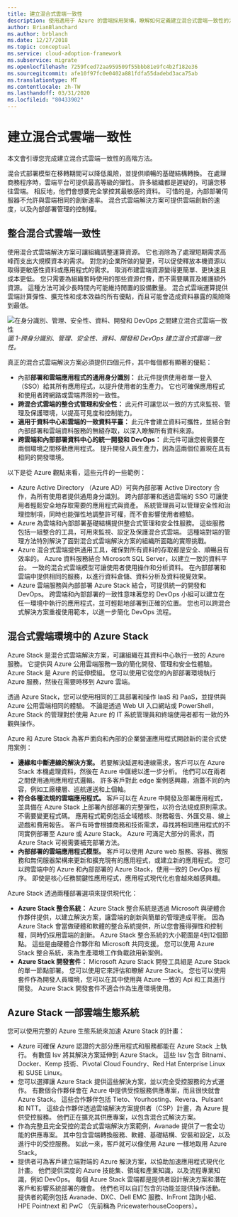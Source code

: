 ```yaml
---
title: 建立混合式雲端一致性
description: 使用適用于 Azure 的雲端採用架構，瞭解如何定義建立混合式雲端一致性的方法。
author: BrianBlanchard
ms.author: brblanch
ms.date: 12/27/2018
ms.topic: conceptual
ms.service: cloud-adoption-framework
ms.subservice: migrate
ms.openlocfilehash: 7259fced72aa959509f55bbb81e9fc4b2f182e36
ms.sourcegitcommit: afe10f97fc0e0402a881fdfa55dadebd3aca75ab
ms.translationtype: MT
ms.contentlocale: zh-TW
ms.lasthandoff: 03/31/2020
ms.locfileid: "80433902"
---
```

<!-- cSpell:ignore ISVs Bitnami Yourhosting Revera Avanade Pulsant PricewaterhouseCoopers Pointnext -->

# <a name="create-hybrid-cloud-consistency"></a>建立混合式雲端一致性

本文會引導您完成建立混合式雲端一致性的高階方法。

混合式部署模型在移轉期間可以降低風險，並提供順暢的基礎結構轉換。 在處理商務程序時，雲端平台可提供最高等級的彈性。 許多組織都是遲疑的，可讓您移往雲端。 相反地，他們會想要完全掌控其最敏感的資料。 可惜的是，內部部署伺服器不允許與雲端相同的創新速率。 混合式雲端解決方案可提供雲端創新的速度，以及內部部署管理的控制權。

## <a name="integrate-hybrid-cloud-consistency"></a>整合混合式雲端一致性

使用混合式雲端解決方案可讓組織調整運算資源。 它也消除為了處理短期需求高峰而支出大規模資本的需求。 對您的企業所做的變更，可以促使釋放本機資源以取得更敏感性資料或應用程式的需求。 取消布建雲端資源變得更簡單、更快速且成本更低。 您只需要為組織暫時使用的那些資源付費，而不需要購買及維護額外資源。 這種方法可減少長時間內可能維持閒置的設備數量。 混合式雲端運算提供雲端計算彈性、擴充性和成本效益的所有優點，而且可能會造成資料暴露的風險降到最低。

![在身分識別、管理、安全性、資料、開發和 DevOps 之間建立混合式雲端一致性](../../_images/hybrid-consistency.png)
*圖 1-跨身分識別、管理、安全性、資料、開發和 DevOps 建立混合式雲端一致性。*

真正的混合式雲端解決方案必須提供四個元件，其中每個都有顯著的優點：

- 內部**部署和雲端應用程式的通用身分識別：** 此元件提供使用者單一登入（SSO）給其所有應用程式，以提升使用者的生產力。 它也可確保應用程式和使用者跨網路或雲端界限的一致性。
- **跨混合式雲端的整合式管理和安全性：** 此元件可讓您以一致的方式來監視、管理及保護環境，以提高可見度和控制能力。
- **適用于資料中心和雲端的一致資料平臺：** 此元件會建立資料可攜性，並結合對內部部署和雲端資料服務的無縫存取，以深入瞭解所有資料來源。
- **跨雲端和內部部署資料中心的統一開發和 DevOps：** 此元件可讓您視需要在兩個環境之間移動應用程式。 提升開發人員生產力，因為這兩個位置現在具有相同的開發環境。

以下是從 Azure 觀點來看，這些元件的一些範例：

- Azure Active Directory （Azure AD）可與內部部署 Active Directory 合作，為所有使用者提供通用身分識別。 跨內部部署和透過雲端的 SSO 可讓使用者輕鬆安全地存取需要的應用程式與資產。 系統管理員可以管理安全性和治理控制項，同時也能彈性地調整許可權，而不會影響使用者體驗。
- Azure 為雲端和內部部署基礎結構提供整合式管理和安全性服務。 這些服務包括一組整合的工具，可用來監視、設定及保護混合式雲端。 這種端對端的管理方法特別解決了面對混合式雲端解決方案的組織所面臨的實際挑戰。
- Azure 混合式雲端提供通用工具，確保對所有資料的存取都是安全、順暢且有效率的。 Azure 資料服務結合 Microsoft SQL Server，以建立一致的資料平台。 一致的混合式雲端模型可讓使用者使用操作和分析資料。 在內部部署和雲端中提供相同的服務，以進行資料倉儲、資料分析及資料視覺效果。
- Azure 雲端服務與內部部署 Azure Stack 結合，可提供統一的開發和 DevOps。 跨雲端和內部部署的一致性意味著您的 DevOps 小組可以建立在任一環境中執行的應用程式，並可輕鬆地部署到正確的位置。 您也可以跨混合式解決方案重複使用範本，以進一步簡化 DevOps 流程。

## <a name="azure-stack-in-a-hybrid-cloud-environment"></a>混合式雲端環境中的 Azure Stack

Azure Stack 是混合式雲端解決方案，可讓組織在其資料中心執行一致的 Azure 服務。 它提供與 Azure 公用雲端服務一致的簡化開發、管理和安全性體驗。 Azure Stack 是 Azure 的延伸模組。 您可以使用它從您的內部部署環境執行 Azure 服務，然後在需要時移到 Azure 雲端。

透過 Azure Stack，您可以使用相同的工具部署和操作 IaaS 和 PaaS，並提供與 Azure 公用雲端相同的體驗。 不論是透過 Web UI 入口網站或 PowerShell，Azure Stack 的管理對於使用 Azure 的 IT 系統管理員和終端使用者都有一致的外觀與操作。

Azure 和 Azure Stack 為客戶面向和內部的企業營運應用程式開啟新的混合式使用案例：

- **邊緣和中斷連線的解決方案。** 若要解決延遲和連線需求，客戶可以在 Azure Stack 本機處理資料，然後在 Azure 中匯總以進一步分析。 他們可以在兩者之間使用通用應用程式邏輯。 許多客戶對此 edge 案例感興趣，涵蓋不同的內容，例如工廠樓層、巡航運送和上個軸。
- **符合各種法規的雲端應用程式。** 客戶可以在 Azure 中開發及部署應用程式，並具備在 Azure Stack 上部署內部部署的完整彈性，以符合法規或原則需求。 不需要變更程式碼。 應用程式範例包括全域稽核、財務報告、外匯交易、線上遊戲和費用報告。 客戶有時會根據商務和技術需求，尋找將相同應用程式的不同實例部署至 Azure 或 Azure Stack。 Azure 可滿足大部分的需求，而 Azure Stack 可視需要補充部署方法。
- **內部部署的雲端應用程式模型。** 客戶可以使用 Azure web 服務、容器、微服務和無伺服器架構來更新和擴充現有的應用程式，或建立新的應用程式。 您可以跨雲端中的 Azure 和內部部署的 Azure Stack，使用一致的 DevOps 程序。 即使是核心任務關鍵性應用程式，應用程式現代化也會越來越感興趣。

Azure Stack 透過兩種部署選項來提供現代化：

- **Azure Stack 整合系統：** Azure Stack 整合系統是透過 Microsoft 與硬體合作夥伴提供，以建立解決方案，讓雲端的創新與簡單的管理達成平衡。 因為 Azure Stack 會當做硬體和軟體的整合系統提供，所以您會獲得彈性和控制權，同時仍採用雲端的創新。 Azure Stack 整合系統的大小範圍是4到12個節點。 這些是由硬體合作夥伴和 Microsoft 共同支援。 您可以使用 Azure Stack 整合系統，來為生產環境工作負載啟用新案例。
- **Azure Stack 開發套件：** Microsoft Azure Stack 開發工具組是 Azure Stack 的單一節點部署。 您可以使用它來評估和瞭解 Azure Stack。 您也可以使用套件作為開發人員環境，您可以在其中使用與 Azure 一致的 Api 和工具進行開發。 Azure Stack 開發套件不適合作為生產環境使用。

## <a name="azure-stack-one-cloud-ecosystem"></a>Azure Stack 一部雲端生態系統

您可以使用完整的 Azure 生態系統來加速 Azure Stack 的計畫：

<!-- cSpell:ignore ISVs Bitnami Yourhosting Revera Avanade Pulsant PricewaterhouseCoopers -->

- Azure 可確保 Azure 認證的大部分應用程式和服務都能在 Azure Stack 上執行。 有數個 Isv 將其解決方案延伸到 Azure Stack。 這些 Isv 包含 Bitnami、Docker、Kemp 技術、Pivotal Cloud Foundry、Red Hat Enterprise Linux 和 SUSE Linux。
- 您可以選擇讓 Azure Stack 提供這些解決方案，並以完全受控服務的方式運作。 有數個合作夥伴會在 Azure 中提供受控服務供應專案，而且很快就會 Azure Stack。 這些合作夥伴包括 Tieto、Yourhosting、Revera、Pulsant 和 NTT。 這些合作夥伴透過雲端解決方案提供者（CSP）計畫，為 Azure 提供受控服務。 他們正在擴充其供應專案，以包含混合式解決方案。
- 作為完整且完全受控的混合式雲端解決方案範例，Avanade 提供了一套全功能的供應專案。 其中包含雲端轉換服務、軟體、基礎結構、安裝和設定，以及進行中的受控服務。 如此一來，客戶就可以像使用 Azure 一樣地取用 Azure Stack。
- 提供者可為客戶建立端對端的 Azure 解決方案，以協助加速應用程式現代化計畫。 他們提供深度的 Azure 技能集、領域和產業知識，以及流程專業知識，例如 DevOps。 每個 Azure Stack 雲端都是提供者設計解決方案和潛在客戶和影響系統部署的機會。 他們也可以自訂包含的功能並提供操作活動。 提供者的範例包括 Avanade、DXC、Dell EMC 服務、InFront 諮詢小組、HPE Pointnext 和 PwC （先前稱為 PricewaterhouseCoopers）。
